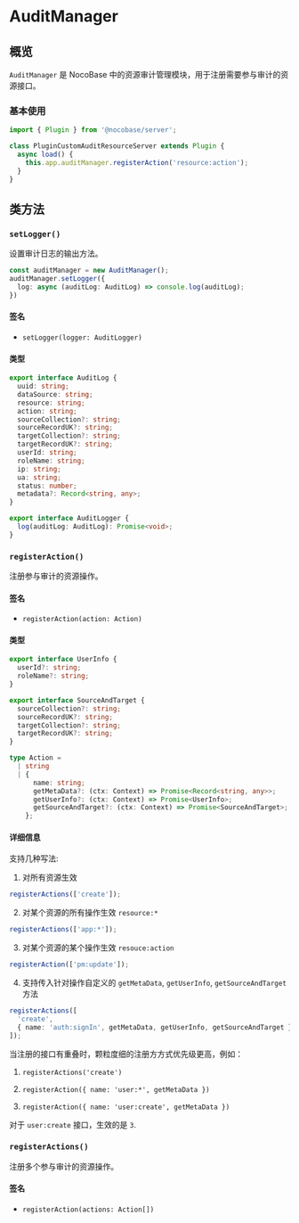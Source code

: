 # AuditManager

## 概览

`AuditManager` 是 NocoBase 中的资源审计管理模块，用于注册需要参与审计的资源接口。

### 基本使用

```ts
import { Plugin } from '@nocobase/server';

class PluginCustomAuditResourceServer extends Plugin {
  async load() {
    this.app.auditManager.registerAction('resource:action');
  }
}
```

## 类方法

### `setLogger()`

设置审计日志的输出方法。

```ts
const auditManager = new AuditManager();
auditManager.setLogger({
  log: async (auditLog: AuditLog) => console.log(auditLog);
})
```

#### 签名

- `setLogger(logger: AuditLogger)`

#### 类型

```ts
export interface AuditLog {
  uuid: string;
  dataSource: string;
  resource: string;
  action: string;
  sourceCollection?: string;
  sourceRecordUK?: string;
  targetCollection?: string;
  targetRecordUK?: string;
  userId: string;
  roleName: string;
  ip: string;
  ua: string;
  status: number;
  metadata?: Record<string, any>;
}

export interface AuditLogger {
  log(auditLog: AuditLog): Promise<void>;
}
```

### `registerAction()`

注册参与审计的资源操作。

#### 签名

- `registerAction(action: Action)`

#### 类型

```ts
export interface UserInfo {
  userId?: string;
  roleName?: string;
}

export interface SourceAndTarget {
  sourceCollection?: string;
  sourceRecordUK?: string;
  targetCollection?: string;
  targetRecordUK?: string;
}

type Action =
  | string
  | {
      name: string;
      getMetaData?: (ctx: Context) => Promise<Record<string, any>>;
      getUserInfo?: (ctx: Context) => Promise<UserInfo>;
      getSourceAndTarget?: (ctx: Context) => Promise<SourceAndTarget>;
    };
```

#### 详细信息

支持几种写法:

1. 对所有资源生效

```ts
registerActions(['create']);
```

2. 对某个资源的所有操作生效 `resource:*`

```ts
registerActions(['app:*']);
```

3. 对某个资源的某个操作生效 `resouce:action`

```ts
registerAction(['pm:update']);
```

4. 支持传入针对操作自定义的 `getMetaData`, `getUserInfo`, `getSourceAndTarget` 方法

```ts
registerActions([
  'create',
  { name: 'auth:signIn', getMetaData, getUserInfo, getSourceAndTarget },
]);
```

当注册的接口有重叠时，颗粒度细的注册方方式优先级更高，例如：

1. `registerActions('create')`

2. `registerAction({ name: 'user:*', getMetaData })`

3. `registerAction({ name: 'user:create', getMetaData })`

对于 `user:create` 接口，生效的是 `3`.

### `registerActions()`

注册多个参与审计的资源操作。

#### 签名

- `registerAction(actions: Action[])`
